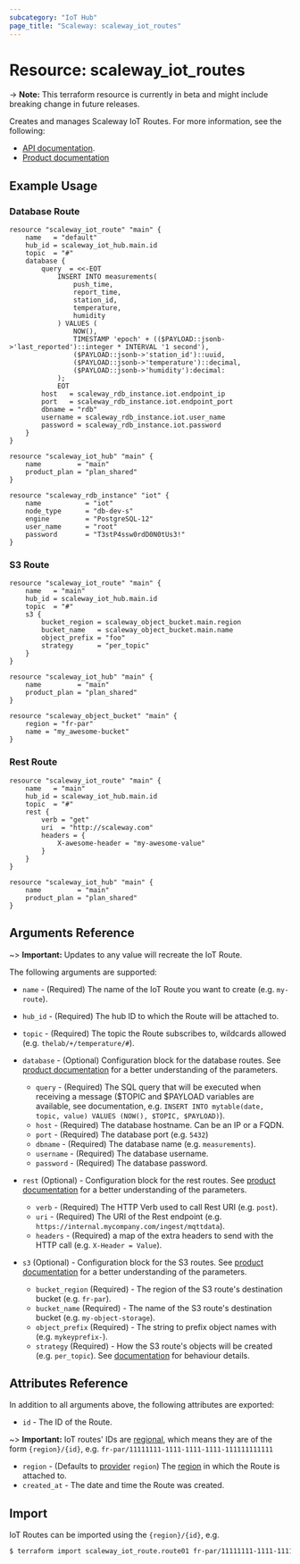 ```yaml
---
subcategory: "IoT Hub"
page_title: "Scaleway: scaleway_iot_routes"
---
```


# Resource: scaleway_iot_routes

-> **Note:** This terraform resource is currently in beta and might include breaking change in future releases.

Creates and manages Scaleway IoT Routes. For more information, see the following:

- [API documentation](https://developers.scaleway.com/en/products/iot/api).
- [Product documentation](https://www.scaleway.com/en/docs/scaleway-iothub-route/)

## Example Usage

### Database Route

```hcl
resource "scaleway_iot_route" "main" {
	name   = "default"
	hub_id = scaleway_iot_hub.main.id
	topic  = "#"
	database {
		query  = <<-EOT
			INSERT INTO measurements(
				push_time,
				report_time,
				station_id,
				temperature,
				humidity
			) VALUES (
				NOW(),
				TIMESTAMP 'epoch' + (($PAYLOAD::jsonb->'last_reported')::integer * INTERVAL '1 second'),
				($PAYLOAD::jsonb->'station_id')::uuid,
				($PAYLOAD::jsonb->'temperature')::decimal,
				($PAYLOAD::jsonb->'humidity'):decimal:
			);
			EOT
		host   = scaleway_rdb_instance.iot.endpoint_ip
		port   = scaleway_rdb_instance.iot.endpoint_port
		dbname = "rdb"
		username = scaleway_rdb_instance.iot.user_name
		password = scaleway_rdb_instance.iot.password
	}
}

resource "scaleway_iot_hub" "main" {
	name         = "main"
	product_plan = "plan_shared"
}

resource "scaleway_rdb_instance" "iot" {
	name           = "iot"
	node_type      = "db-dev-s"
	engine         = "PostgreSQL-12"
	user_name      = "root"
	password       = "T3stP4ssw0rdD0N0tUs3!"
}
```

### S3 Route

```hcl
resource "scaleway_iot_route" "main" {
	name   = "main"
	hub_id = scaleway_iot_hub.main.id
	topic  = "#"
	s3 {
		bucket_region = scaleway_object_bucket.main.region
		bucket_name   = scaleway_object_bucket.main.name
		object_prefix = "foo"
		strategy      = "per_topic"
	}
}

resource "scaleway_iot_hub" "main" {
	name         = "main"
	product_plan = "plan_shared"
}

resource "scaleway_object_bucket" "main" {
	region = "fr-par"
	name = "my_awesome-bucket"
}
```

### Rest Route

```hcl
resource "scaleway_iot_route" "main" {
	name   = "main"
	hub_id = scaleway_iot_hub.main.id
	topic  = "#"
	rest {
		verb = "get"
		uri  = "http://scaleway.com"
		headers = {
			X-awesome-header = "my-awesome-value"
		}
	}
}

resource "scaleway_iot_hub" "main" {
	name         = "main"
	product_plan = "plan_shared"
}
```

## Arguments Reference

~> **Important:** Updates to any value will recreate the IoT Route.

The following arguments are supported:

- `name` - (Required) The name of the IoT Route you want to create (e.g. `my-route`).

- `hub_id` - (Required) The hub ID to which the Route will be attached to.

- `topic` - (Required) The topic the Route subscribes to, wildcards allowed (e.g. `thelab/+/temperature/#`).

- `database` - (Optional) Configuration block for the database routes. See  [product documentation](https://www.scaleway.com/en/docs/scaleway-iothub-route/#-Database-Route) for a better understanding of the parameters.
    - `query` - (Required) The SQL query that will be executed when receiving a message ($TOPIC and $PAYLOAD variables are available, see documentation, e.g. `INSERT INTO mytable(date, topic, value) VALUES (NOW(), $TOPIC, $PAYLOAD)`).
    - `host` - (Required) The database hostname. Can be an IP or a FQDN.
    - `port` - (Required) The database port (e.g. `5432`)
    - `dbname` - (Required) The database name (e.g. `measurements`).
    - `username` - (Required) The database username.
    - `password` - (Required) The database password.

- `rest` (Optional) - Configuration block for the rest routes. See [product documentation](https://www.scaleway.com/en/docs/scaleway-iothub-route/#-REST-Route) for a better understanding of the parameters.
    - `verb` - (Required) The HTTP Verb used to call Rest URI (e.g. `post`).
    - `uri` - (Required) The URI of the Rest endpoint (e.g. `https://internal.mycompany.com/ingest/mqttdata`).
    - `headers` - (Required) a map of the extra headers to send with the HTTP call (e.g. `X-Header = Value`).

- `s3` (Optional) - Configuration block for the S3 routes. See [product documentation](https://www.scaleway.com/en/docs/scaleway-iothub-route/#-Scaleway-Object-Storage-Route) for a better understanding of the parameters.
    - `bucket_region` (Required) - The region of the S3 route's destination bucket (e.g. `fr-par`).
    - `bucket_name` (Required) - The name of the S3 route's destination bucket (e.g. `my-object-storage`).
    - `object_prefix` (Required) - The string to prefix object names with (e.g. `mykeyprefix-`).
    - `strategy` (Required) - How the S3 route's objects will be created (e.g. `per_topic`). See [documentation](https://www.scaleway.com/en/docs/scaleway-iothub-route/#-Messages-Store-Strategies) for behaviour details.

## Attributes Reference

In addition to all arguments above, the following attributes are exported:

- `id` - The ID of the Route.

~> **Important:** IoT routes' IDs are [regional](../guides/regions_and_zones.md#resource-ids), which means they are of the form `{region}/{id}`, e.g. `fr-par/11111111-1111-1111-1111-111111111111`

- `region` - (Defaults to [provider](../index.md#region) `region`) The [region](../guides/regions_and_zones.md#regions) in which the Route is attached to.
- `created_at` - The date and time the Route was created.


## Import

IoT Routes can be imported using the `{region}/{id}`, e.g.

```bash
$ terraform import scaleway_iot_route.route01 fr-par/11111111-1111-1111-1111-111111111111
```

